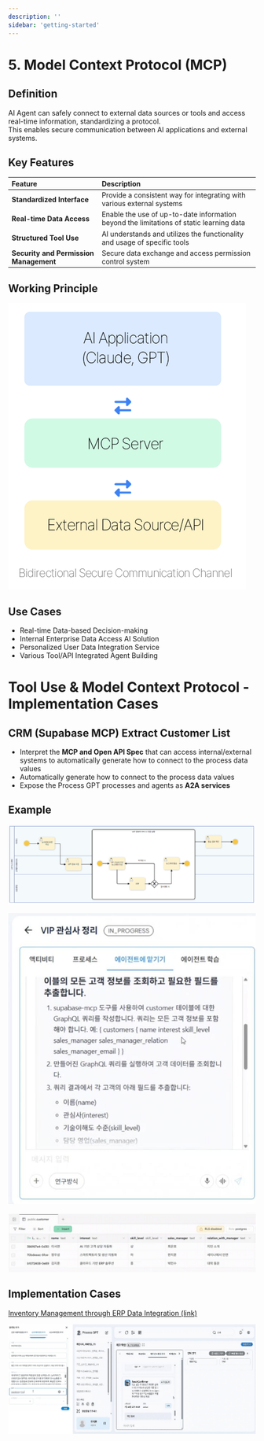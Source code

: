 ```yaml
---
description: ''
sidebar: 'getting-started'
---
```


# 5. Model Context Protocol (MCP)  

## Definition
AI Agent can safely connect to external data sources or tools and access real-time information, standardizing a protocol.  
This enables secure communication between AI applications and external systems.

## Key Features
| Feature | Description |
| :--- | :--- |
| **Standardized Interface** | Provide a consistent way for integrating with various external systems |
| **Real-time Data Access** | Enable the use of up-to-date information beyond the limitations of static learning data |
| **Structured Tool Use** | AI understands and utilizes the functionality and usage of specific tools |
| **Security and Permission Management** | Secure data exchange and access permission control system |

## Working Principle

![](../../../uengine-image/process-gpt/en/design-pattern/5-6.png)

## Use Cases
- Real-time Data-based Decision-making  
- Internal Enterprise Data Access AI Solution  
- Personalized User Data Integration Service  
- Various Tool/API Integrated Agent Building  

# Tool Use & Model Context Protocol - Implementation Cases

## CRM (Supabase MCP) Extract Customer List

- Interpret the **MCP and Open API Spec** that can access internal/external systems to automatically generate how to connect to the process data values
- Automatically generate how to connect to the process data values
- Expose the Process GPT processes and agents as **A2A services**

## Example

![](../../../uengine-image/process-gpt/design-pattern/5-1.png)

![](../../../uengine-image/process-gpt/design-pattern/5-2.png)

![](../../../uengine-image/process-gpt/design-pattern/5-3.png)


## Implementation Cases

[Inventory Management through ERP Data Integration (link)](https://docs.process-gpt.io/tutorial/tutorial-lv4/#Execution)

![](../../../uengine-image/process-gpt/design-pattern/5-4.png)

